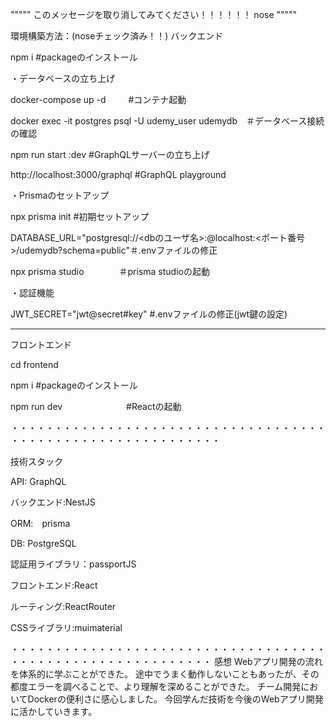 """""
このメッセージを取り消してみてください！！！！！！
nose
"""""





環境構築方法：(noseチェック済み！！)
バックエンド

npm i      #packageのインストール

・データベースの立ち上げ

docker-compose up -d   　　 #コンテナ起動

docker exec -it postgres psql -U  udemy_user udemydb　＃データベース接続の確認

npm run start :dev    #GraphQLサーバーの立ち上げ

http://localhost:3000/graphql    #GraphQL playground 

・Prismaのセットアップ

npx prisma init     #初期セットアップ

DATABASE_URL="postgresql://<dbのユーザ名>:<password>@localhost:<ポート番号>/udemydb?schema=public"＃.envファイルの修正

npx prisma studio　　　　＃prisma studioの起動

・認証機能

JWT_SECRET="jwt@secret#key"                 #.envファイルの修正(jwt鍵の設定)

-----------------------------------------------------------------------------------------------------------------
フロントエンド

cd frontend 

npm i      #packageのインストール

npm run dev    　　　　　　　#Reactの起動


・・・・・・・・・・・・・・・・・・・・・・・・・・・・・・・・・・・・・・・・・・・・・・・・・・・・・・・・・・・・


技術スタック

API: GraphQL

バックエンド:NestJS

ORM:　prisma

DB: PostgreSQL

認証用ライブラリ：passportJS

フロントエンド:React

ルーティング:ReactRouter

CSSライブラリ:muimaterial


・・・・・・・・・・・・・・・・・・・・・・・・・・・・・・・・・・・・・・・・・・・・・・・・・・・・・・・・・・・
感想 Webアプリ開発の流れを体系的に学ぶことができた。 
途中でうまく動作しないこともあったが、その都度エラーを調べることで、より理解を深めることができた。
チーム開発においてDockerの便利さに感心しました。
今回学んだ技術を今後のWebアプリ開発に活かしていきます。
